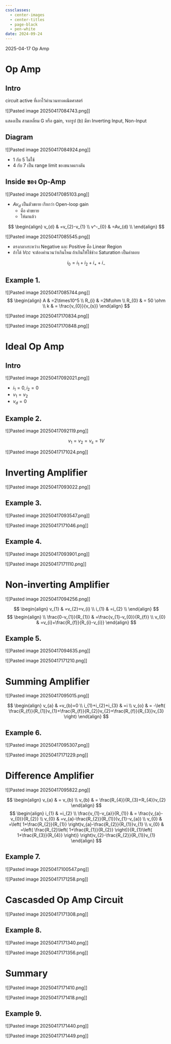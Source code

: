 ```yaml
---
cssclasses:
  - center-images
  - center-titles
  - page-black
  - pen-white
date: 2024-09-24
---
```

2025-04-17 Op Amp
# Op Amp

## Intro

circuit active ที่เอาไว้คำนวนทางคณิตศาสตร์

![[Pasted image 20250417084743.png]]

แสดงเป็น สามเหลี่ยม G หรือ gain, จากรูป (b) มีขา Inverting Input, Non-Input

## Diagram

![[Pasted image 20250417084924.png]]

- 1 กับ 5 ไม่ใช้
- 4 กับ 7 เป็น range limit ของขนาดแรงดัน

## Inside ของ Op-Amp

![[Pasted image 20250417085103.png]]

- $Av_{d}$ เป็นตัวขยาย เรียกว่า Open-loop gain
	- คือ ค่าขยาย
	- ให้มาแล้ว

$$
\begin{align}
v_{d} & =v_{2}-v_{1} \\
v^-_{0} & =Av_{d} \\
\end{align}
$$


![[Pasted image 20250417085545.png]]

- ตรงกลางระหว่าง Negative และ Positive คือ Linear Region
- ถ้าได้ $Vcc$ จะต้องคำนวนว่าเกินไหม ถ้าเกินให้ใช้ช่วง Saturation เป็นคำตอบ

$$
i_{0}=i_{1}+i_{2}+i_{+}+i_{-}
$$

## Example 1.
![[Pasted image 20250417085744.png]]
$$
\begin{align}
A & =2\times10^5 \\
R_{i} & =2M\ohm \\
R_{0} & = 50 \ohm \\
k & = \frac{v_{0}}{v_{s}}
\end{align}
$$

![[Pasted image 20250417170834.png]]

![[Pasted image 20250417170848.png]]

# Ideal Op Amp

## Intro

![[Pasted image 20250417092021.png]]
- $i_1=0, i_{2}=0$
- $v_{1}=v_{2}$
- $v_{d}=0$

## Example 2.

![[Pasted image 20250417092119.png]]

$$
v_{1}=v_{2}=v_{s}=1V
$$

![[Pasted image 20250417171024.png]]

# Inverting Amplifier

![[Pasted image 20250417093022.png]]

## Example 3.

![[Pasted image 20250417093547.png]]

![[Pasted image 20250417171046.png]]
## Example 4.

![[Pasted image 20250417093901.png]]

![[Pasted image 20250417171110.png]]

# Non-inverting Amplifier

![[Pasted image 20250417094256.png]]

$$
\begin{align}
v_{1} & =v_{2}=v_{i} \\
i_{1} & =i_{2} \\
\end{align}
$$
$$
\begin{align} \\
\frac{0-v_{1}}{R_{1}} & =\frac{v_{1}-v_{0}}{R_{f}} \\
v_{0} & =v_{i}+\frac{R_{f}}{R_{i}-v_{i}}
\end{align}
$$

## Example 5.

![[Pasted image 20250417094635.png]]

![[Pasted image 20250417171210.png]]

# Summing Amplifier
![[Pasted image 20250417095015.png]]

$$
\begin{align}
v_{a} & =v_{b}=0 \\
i_{1}+i_{2}+i_{3} & =i \\
v_{o} & = -\left( \frac{R_{f}}{R_{1}}v_{1}+\frac{R_{f}}{R_{2}}v_{2}+\frac{R_{f}}{R_{3}}v_{3} \right)
\end{align}
$$

## Example 6.
![[Pasted image 20250417095307.png]]

![[Pasted image 20250417171229.png]]

# Difference Amplifier

![[Pasted image 20250417095822.png]]

$$
\begin{align}
v_{a} & = v_{b} \\
v_{b}  & = \frac{R_{4}}{R_{3}+R_{4}}v_{2}
\end{align}
$$
$$
\begin{align}
i_{1} & =i_{2} \\
\frac{v_{1}-v_{a}}{R_{1}} & = \frac{v_{a}-v_{0}}{R_{2}} \\
v_{0} & =v_{a}-\frac{R_{2}}{R_{1}}(v_{1}-v_{a}) \\
v_{0} & =\left( 1+\frac{R_{2}}{R_{1}} \right)v_{a}-\frac{R_{2}}{R_{1}}v_{1} \\
v_{0} & =\left( \frac{R_{2}\left( 1+\frac{R_{1}}{R_{2}} \right)}{R_{1}\left( 1+\frac{R_{3}}{R_{4}} \right)} \right)v_{2}-\frac{R_{2}}{R_{1}}v_{1}
\end{align}
$$

## Example 7.

![[Pasted image 20250417100547.png]]

![[Pasted image 20250417171258.png]]

# Cascasded Op Amp Circuit

![[Pasted image 20250417171308.png]]

## Example 8.

![[Pasted image 20250417171340.png]]

![[Pasted image 20250417171356.png]]

# Summary

![[Pasted image 20250417171410.png]]

![[Pasted image 20250417171418.png]]

## Example 9.

![[Pasted image 20250417171440.png]]

![[Pasted image 20250417171449.png]]
